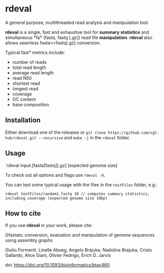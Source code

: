 # rdeval

A general purpose, multithreaded read analysis and manipulation tool.

**rdeval** is a single, fast and exhaustive tool for **summary statistics** and simultaneous \*fa\* (fasta, fastq [.gz]) read file **manipulation**. **rdeval** also allows seamless fasta<>fastq[.gz] conversion.

Typical fast\* metrics include:

- number of reads
- total read length
- average read length
- read N50
- shortest read
- longest read
- coverage
- GC content
- base composition

## Installation

Either download one of the releases or `git clone https://github.com/vgl-hub/rdeval.git --recursive` and `make -j` in the `rdeval` folder.

## Usage

`rdeval input.[fasta|fastq][.gz] [expected genome size]

To check out all options and flags use `rdeval -h`.

You can test some typical usage with the files in the `testFiles` folder, e.g.:

```
rdeval testFiles/random1.fastq 10 // computes summary statistics, including coverage (expected genome size 10bp)
```

## How to cite

If you use **rdeval** in your work, please cite:

Gfastats: conversion, evaluation and manipulation of genome sequences using assembly graphs

Giulio Formenti, Linelle Abueg, Angelo Brajuka, Nadolina Brajuka, Cristo Gallardo, Alice Giani, Olivier Fedrigo, Erich D. Jarvis

doi: https://doi.org/10.1093/bioinformatics/btac460

